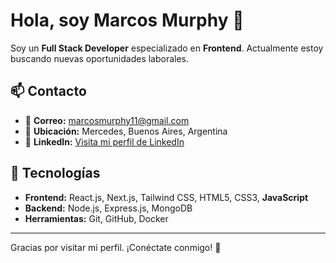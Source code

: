 # Hola, soy Marcos Murphy 👋

Soy un **Full Stack Developer** especializado en **Frontend**. Actualmente estoy buscando nuevas oportunidades laborales.

## 📫 Contacto  

- 📧 **Correo:** [marcosmurphy11@gmail.com](mailto:marcosmurphy11@gmail.com)  
- 📍 **Ubicación:** Mercedes, Buenos Aires, Argentina  
- 🔗 **LinkedIn:** [Visita mi perfil de LinkedIn](https://www.linkedin.com/in/marcos-murphy-3a6071321?utm_source=share&utm_campaign=share_via&utm_content=profile&utm_medium=ios_app)  


## 🚀 Tecnologías

- **Frontend:** React.js, Next.js, Tailwind CSS, HTML5, CSS3, **JavaScript**
- **Backend:** Node.js, Express.js, MongoDB
- **Herramientas:** Git, GitHub, Docker


---

Gracias por visitar mi perfil. ¡Conéctate conmigo! 🚀
